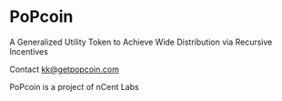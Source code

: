 # PoPcoin
A Generalized Utility Token to Achieve Wide Distribution via Recursive Incentives

Contact kk@getpopcoin.com

PoPcoin is a project of nCent Labs
